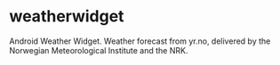 weatherwidget
=============

Android Weather Widget. Weather forecast from yr.no, delivered by the Norwegian Meteorological Institute and the NRK.
